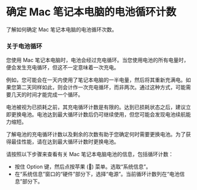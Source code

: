 
确定 Mac 笔记本电脑的电池循环计数
=
了解如何确定 Mac 笔记本电脑的电池循环次数。




### 关于电池循环




您使用 Mac 笔记本电脑时，电池会经过充电循环。当您使用电池的所有电量时，便会发生充电循环，但这不一定意味着一次充电。

例如，您可能会在一天内使用了笔记本电脑的一半电量，然后将其重新充满电。如果您第二天同样如此，则会计作一次充电循环，而非两次。通过这种方式，可能需要几天的时间才能完成一个循环。

电池被视为已损耗之前，其充电循环计数是有限的。达到已损耗状态之后，建议立即更换电池。电池达到最大循环计数后仍可继续使用，但您可能会发现电池续航能力缩短。 

了解电池的充电循环计数以及剩余的次数有助于您确定何时需要更换电池。为了获得最佳性能，请在达到最大循环计数时更换电池。 

请按照以下步骤来查看有关 Mac 笔记本电脑电池的信息，包括循环计数：

* 按住 Option 键，然后点按苹果 () 菜单。选取“系统信息”。
* 在“系统信息”窗口的“硬件”部分下，选择“电源”。当前循环计数列在“电池信息”部分下。

